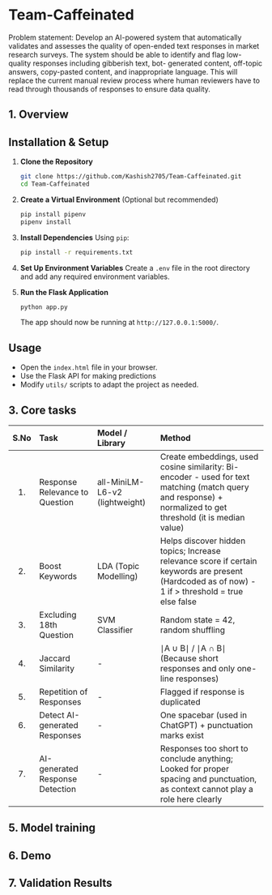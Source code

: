 # Team-Caffeinated
Problem statement:
Develop an AI-powered system that automatically validates and assesses the quality of open-ended text responses in market
research surveys. The system should be able to identify and flag low-quality responses including gibberish text, bot-
generated content, off-topic answers, copy-pasted content, and inappropriate language. This will replace the current manual
review process where human reviewers have to read through thousands of responses to ensure data quality.

## 1. Overview


## Installation & Setup

1. **Clone the Repository**
   ```bash
   git clone https://github.com/Kashish2705/Team-Caffeinated.git
   cd Team-Caffeinated
   ```

2. **Create a Virtual Environment** (Optional but recommended)
   ```bash
   pip install pipenv
   pipenv install
   ```

3. **Install Dependencies**
   Using `pip`:
   ```bash
   pip install -r requirements.txt
   ```

4. **Set Up Environment Variables**
   Create a `.env` file in the root directory and add any required environment variables.

5. **Run the Flask Application**
   ```bash
   python app.py
   ```
   The app should now be running at `http://127.0.0.1:5000/`.

## Usage
- Open the `index.html` file in your browser.
- Use the Flask API for making predictions
- Modify `utils/` scripts to adapt the project as needed.



## 3. Core tasks 
| S.No | Task                                    | Model / Library                  | Method |
|:-----:|:----------------------------------------|:----------------------------------|:--------|
| 1.    | Response Relevance to Question         | all-MiniLM-L6-v2 (lightweight)   | Create embeddings, used cosine similarity: Bi-encoder - used for text matching (match query and response) + normalized to get threshold (it is median value) |
| 2.    | Boost Keywords                         | LDA (Topic Modelling)            | Helps discover hidden topics; Increase relevance score if certain keywords are present (Hardcoded as of now) - 1 if > threshold = true else false |
| 3.    | Excluding 18th Question                | SVM Classifier                   | Random state = 42, random shuffling |
| 4.    | Jaccard Similarity                     | -                                | ∣A ∪ B∣ / ∣A ∩ B∣ (Because short responses and only one-line responses) |
| 5.    | Repetition of Responses                | -                                | Flagged if response is duplicated |
| 6.    | Detect AI-generated Responses          | -                                | One spacebar (used in ChatGPT) + punctuation marks exist |
| 7.    | AI-generated Response Detection        | -                                | Responses too short to conclude anything; Looked for proper spacing and punctuation, as context cannot play a role here clearly |


## 5. Model training

## 6. Demo

## 7. Validation Results
